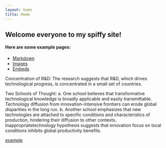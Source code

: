 ```yaml
---
layout: home
title: Home
---
```


## Welcome everyone to my spiffy site!


#### Here are some example pages:

- [Markdown](02-markdown-examples)
- [Images](03-images-examples)
- [Embeds](04-embeds-examples)


Concentration of R&D: The research suggests that R&D, which drives technological progress, is concentrated in a small set of countries.

Two Schools of Thought:
a. One school believes that transformative technological knowledge is broadly applicable and easily transmittable. Technology diffusion from innovation-intensive frontiers can erode global disparities in the long run.
b. Another school emphasizes that new technologies are attached to specific conditions and characteristics of production, hindering their diffusion to other contexts. Inappropriatetechnology hypothesis suggests that innovation focus on local conditions inhibits global productivity benefits.


[example](http://fillerama.io/)









